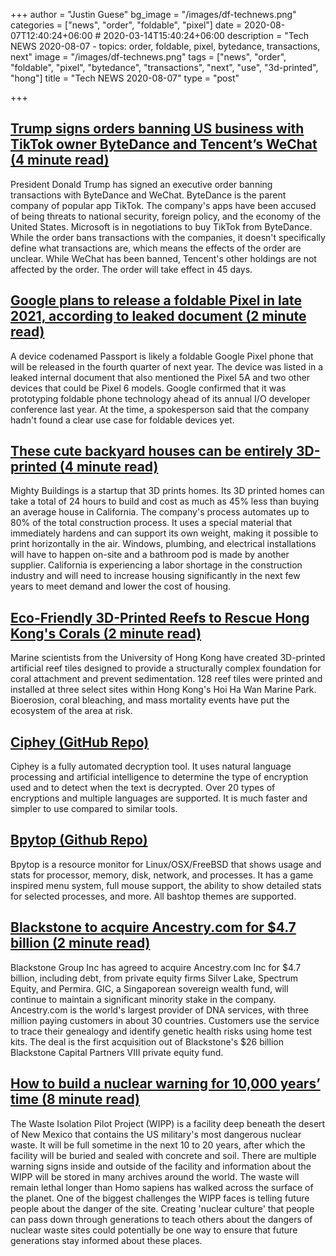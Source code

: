 +++
author = "Justin Guese"
bg_image = "/images/df-technews.png"
categories = ["news", "order", "foldable", "pixel"]
date = 2020-08-07T12:40:24+06:00 # 2020-03-14T15:40:24+06:00
description = "Tech NEWS 2020-08-07 - topics: order, foldable, pixel, bytedance, transactions, next"
image = "/images/df-technews.png"
tags = ["news", "order", "foldable", "pixel", "bytedance", "transactions", "next", "use", "3d-printed", "hong"]
title = "Tech NEWS 2020-08-07"
type = "post"

+++

## [Trump signs orders banning US business with TikTok owner ByteDance and Tencent’s WeChat (4 minute read)](https://techcrunch.com/2020/08/06/trump-signs-executive-orders-banning-transactions-with-tiktok-and-wechat//1/01000173c865eeab-c14a0380-e8ff-4f9e-8d64-89da4f940098-000000/HRCuF8H0gR0B-8wM_Jwoq5FU8eRkHTCgWH9cPH87jDo=153)

President Donald Trump has signed an executive order banning transactions with ByteDance and WeChat. ByteDance is the parent company of popular app TikTok. The company's apps have been accused of being threats to national security, foreign policy, and the economy of the United States. Microsoft is in negotiations to buy TikTok from ByteDance. While the order bans transactions with the companies, it doesn't specifically define what transactions are, which means the effects of the order are unclear. While WeChat has been banned, Tencent's other holdings are not affected by the order. The order will take effect in 45 days.

## [Google plans to release a foldable Pixel in late 2021, according to leaked document (2 minute read)](https://www.theverge.com/2020/8/6/21356760/foldable-google-pixel-q4-2021-leaked-internal-document-5-5a-4a-5g/1/01000173c865eeab-c14a0380-e8ff-4f9e-8d64-89da4f940098-000000/DAZCG_f_hh6tdzXx1x3QN8hTpG6uZxVXfXuQfn3sJzc=153)

A device codenamed Passport is likely a foldable Google Pixel phone that will be released in the fourth quarter of next year. The device was listed in a leaked internal document that also mentioned the Pixel 5A and two other devices that could be Pixel 6 models. Google confirmed that it was prototyping foldable phone technology ahead of its annual I/O developer conference last year. At the time, a spokesperson said that the company hadn't found a clear use case for foldable devices yet.

## [These cute backyard houses can be entirely 3D-printed (4 minute read)](https://www.fastcompany.com/90534917/these-cute-backyard-houses-are-entirely-3d-printed/1/01000173c865eeab-c14a0380-e8ff-4f9e-8d64-89da4f940098-000000/EeNMZSINP1J0my_Fo_ej64S1jFjdOEODp9KaPcCkzBw=153)

Mighty Buildings is a startup that 3D prints homes. Its 3D printed homes can take a total of 24 hours to build and cost as much as 45% less than buying an average house in California. The company's process automates up to 80% of the total construction process. It uses a special material that immediately hardens and can support its own weight, making it possible to print horizontally in the air. Windows, plumbing, and electrical installations will have to happen on-site and a bathroom pod is made by another supplier. California is experiencing a labor shortage in the construction industry and will need to increase housing significantly in the next few years to meet demand and lower the cost of housing.

## [Eco-Friendly 3D-Printed Reefs to Rescue Hong Kong's Corals (2 minute read)](https://interestingengineering.com/eco-friendly-3d-printed-reefs-to-rescue-hong-kongs-corals/1/01000173c865eeab-c14a0380-e8ff-4f9e-8d64-89da4f940098-000000/UdQOwqwCW6AVXSj7SMj4BXBNOdVYXDh0nInY3m7G_jo=153)

Marine scientists from the University of Hong Kong have created 3D-printed artificial reef tiles designed to provide a structurally complex foundation for coral attachment and prevent sedimentation. 128 reef tiles were printed and installed at three select sites within Hong Kong's Hoi Ha Wan Marine Park. Bioerosion, coral bleaching, and mass mortality events have put the ecosystem of the area at risk.

## [Ciphey (GitHub Repo)](https://github.com/Ciphey/Ciphey/1/01000173c865eeab-c14a0380-e8ff-4f9e-8d64-89da4f940098-000000/zWj3CdHTKYo9GmzmHIXJFTpe6_36e6vdLX6ckOBTEBk=153)

Ciphey is a fully automated decryption tool. It uses natural language processing and artificial intelligence to determine the type of encryption used and to detect when the text is decrypted. Over 20 types of encryptions and multiple languages are supported. It is much faster and simpler to use compared to similar tools.

## [Bpytop (Github Repo)](https://github.com/aristocratos/bpytop/1/01000173c865eeab-c14a0380-e8ff-4f9e-8d64-89da4f940098-000000/2AcCP3jUBXnIRyXKhXzhSxWBiwUH4h_W5lYBdGzQhdw=153)

Bpytop is a resource monitor for Linux/OSX/FreeBSD that shows usage and stats for processor, memory, disk, network, and processes. It has a game inspired menu system, full mouse support, the ability to show detailed stats for selected processes, and more. All bashtop themes are supported.

## [Blackstone to acquire Ancestry.com for $4.7 billion (2 minute read)](https://www.reuters.com/article/us-ancestry-m-a-blackstone-group-idUSKCN2512ES/1/01000173c865eeab-c14a0380-e8ff-4f9e-8d64-89da4f940098-000000/lCfU61dpVf3q3m-ov44-xIk5jcike9OdahgejVlQwJs=153)

Blackstone Group Inc has agreed to acquire Ancestry.com Inc for $4.7 billion, including debt, from private equity firms Silver Lake, Spectrum Equity, and Permira. GIC, a Singaporean sovereign wealth fund, will continue to maintain a significant minority stake in the company. Ancestry.com is the world's largest provider of DNA services, with three million paying customers in about 30 countries. Customers use the service to trace their genealogy and identify genetic health risks using home test kits. The deal is the first acquisition out of Blackstone's $26 billion Blackstone Capital Partners VIII private equity fund.

## [How to build a nuclear warning for 10,000 years’ time (8 minute read)](https://www.bbc.com/future/article/20200731-how-to-build-a-nuclear-warning-for-10000-years-time/1/01000173c865eeab-c14a0380-e8ff-4f9e-8d64-89da4f940098-000000/emEbWW74NZ96Or-kA5_Rq1I5NsdyOM0d1XwI8J8MbB0=153)

The Waste Isolation Pilot Project (WIPP) is a facility deep beneath the desert of New Mexico that contains the US military's most dangerous nuclear waste. It will be full sometime in the next 10 to 20 years, after which the facility will be buried and sealed with concrete and soil. There are multiple warning signs inside and outside of the facility and information about the WIPP will be stored in many archives around the world. The waste will remain lethal longer than Homo sapiens has walked across the surface of the planet. One of the biggest challenges the WIPP faces is telling future people about the danger of the site. Creating 'nuclear culture' that people can pass down through generations to teach others about the dangers of nuclear waste sites could potentially be one way to ensure that future generations stay informed about these places.

